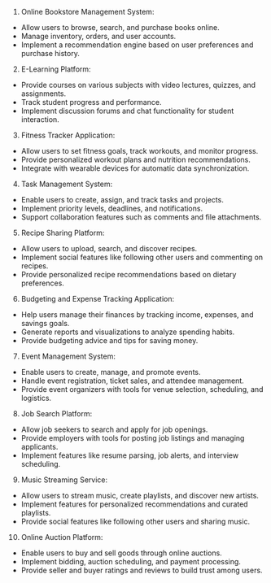 1. Online Bookstore Management System:

* Allow users to browse, search, and purchase books online.
* Manage inventory, orders, and user accounts.
* Implement a recommendation engine based on user preferences and purchase history.

2. E-Learning Platform:
* Provide courses on various subjects with video lectures, quizzes, and assignments.
* Track student progress and performance.
* Implement discussion forums and chat functionality for student interaction.

3. Fitness Tracker Application:
* Allow users to set fitness goals, track workouts, and monitor progress.
* Provide personalized workout plans and nutrition recommendations.
* Integrate with wearable devices for automatic data synchronization.

4. Task Management System:
* Enable users to create, assign, and track tasks and projects.
* Implement priority levels, deadlines, and notifications.
* Support collaboration features such as comments and file attachments.

5. Recipe Sharing Platform:
* Allow users to upload, search, and discover recipes.
* Implement social features like following other users and commenting on recipes.
* Provide personalized recipe recommendations based on dietary preferences.

6. Budgeting and Expense Tracking Application:
* Help users manage their finances by tracking income, expenses, and savings goals.
* Generate reports and visualizations to analyze spending habits.
* Provide budgeting advice and tips for saving money.

7. Event Management System:
* Enable users to create, manage, and promote events.
* Handle event registration, ticket sales, and attendee management.
* Provide event organizers with tools for venue selection, scheduling, and logistics.

8. Job Search Platform:
* Allow job seekers to search and apply for job openings.
* Provide employers with tools for posting job listings and managing applicants.
* Implement features like resume parsing, job alerts, and interview scheduling.

9. Music Streaming Service:
* Allow users to stream music, create playlists, and discover new artists.
* Implement features for personalized recommendations and curated playlists.
* Provide social features like following other users and sharing music.

10. Online Auction Platform:
* Enable users to buy and sell goods through online auctions.
* Implement bidding, auction scheduling, and payment processing.
* Provide seller and buyer ratings and reviews to build trust among users.

